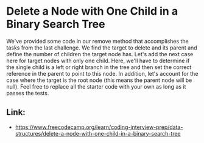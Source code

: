 # Delete a Node with One Child in a Binary Search Tree #

We've provided some code in our remove method that accomplishes the tasks from the last challenge. We find the target to delete and its parent and define the number of children the target node has. Let's add the next case here for target nodes with only one child. Here, we'll have to determine if the single child is a left or right branch in the tree and then set the correct reference in the parent to point to this node. In addition, let's account for the case where the target is the root node (this means the parent node will be null). Feel free to replace all the starter code with your own as long as it passes the tests.

## Link: ##
  - https://www.freecodecamp.org/learn/coding-interview-prep/data-structures/delete-a-node-with-one-child-in-a-binary-search-tree
